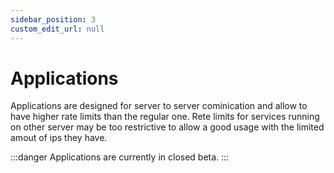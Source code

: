 ```yaml
---
sidebar_position: 3
custom_edit_url: null
---
```


# Applications

Applications are designed for server to server cominication and allow to have higher rate limits than the regular one.
Rete limits for services running on other server may be too restrictive to allow a good usage with the limited amout of ips they have.

:::danger
Applications are currently in closed beta.
:::

